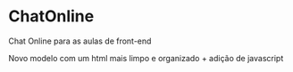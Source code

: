 # ChatOnline
Chat Online para as aulas de front-end 

Novo modelo com um html mais limpo e organizado + adição de javascript
